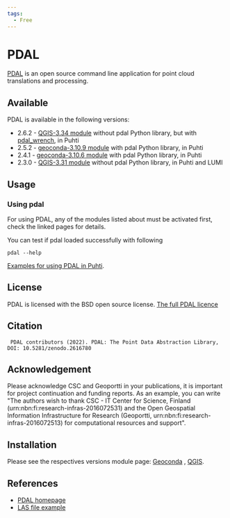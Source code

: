```yaml
---
tags:
  - Free
---
```


# PDAL

[PDAL](https://www.pdal.io/) is an open source command line application for point cloud translations and processing.

## Available

PDAL is available in the following versions:

* 2.6.2 - [QGIS-3.34 module](qgis.md) without pdal Python library, but with [pdal_wrench](https://github.com/PDAL/wrench), in Puhti
* 2.5.2 - [geoconda-3.10.9 module](geoconda.md) with pdal Python library, in Puhti
* 2.4.1 - [geoconda-3.10.6 module](geoconda.md) with pdal Python library, in Puhti
* 2.3.0 - [QGIS-3.31 module](qgis.md) without pdal Python library, in Puhti and LUMI

## Usage

### Using pdal

For using PDAL, any of the modules listed about must be activated first, check the linked pages for details.

You can test if pdal loaded successfully with following

`pdal --help`

[Examples for using PDAL in Puhti](https://github.com/csc-training/geocomputing/tree/master/pdal).

## License 

PDAL is licensed with the BSD open source license. [The full PDAL licence](https://pdal.io/en/latest/copyright.html)

## Citation

```  PDAL contributors (2022). PDAL: The Point Data Abstraction Library, DOI: 10.5281/zenodo.2616780  ```



## Acknowledgement

Please acknowledge CSC and Geoportti in your publications, it is important for project continuation and funding reports.
As an example, you can write "The authors wish to thank CSC - IT Center for Science, Finland (urn:nbn:fi:research-infras-2016072531) and the Open Geospatial Information Infrastructure for Research (Geoportti, urn:nbn:fi:research-infras-2016072513) for computational resources and support".


## Installation

Please see the respectives versions module page: [Geoconda](./geoconda.md) , [QGIS](./qgis.md).


## References

* [PDAL homepage](https://pdal.io/)
* [LAS file example](https://pdal.io/en/latest/tutorial/las.html)


